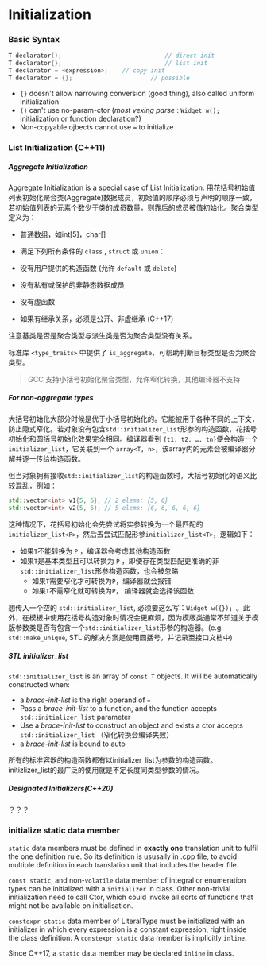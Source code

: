 # Initialization

### Basic Syntax

```c++
T declarator();								// direct init
T declarator{};								// list init
T declarator = <expression>;	// copy init
T declarator = {};						// possible
```

- `{}` doesn't allow narrowing conversion (good thing), also called uniform initialization
- `()` can't use no-param-ctor (*most vexing parse* : `Widget w();` initialization or function declaration?)
- Non-copyable ojbects cannot use `=` to initialize

### List Initialization (C++11)

##### Aggregate Initialization

Aggregate Initialization is a special case of List Initialization. 用花括号初始值列表初始化聚合类(Aggregate)数据成员，初始值的顺序必须与声明的顺序一致，若初始值列表的元素个数少于类的成员数量，则靠后的成员被值初始化。聚合类型定义为：

- 普通数组，如int[5]，char[]

- 满足下列所有条件的 `class` , `struct` 或 `union`：

 - 没有用户提供的构造函数 (允许 `default` 或 `delete`)

 - 没有私有或保护的非静态数据成员

 - 没有虚函数
 - 如果有继承关系，必须是公开、非虚继承 (C++17)

注意基类是否是聚合类型与派生类是否为聚合类型没有关系。

标准库 `<type_traits>` 中提供了 `is_aggregate`，可帮助判断目标类型是否为聚合类型。

> GCC 支持小括号初始化聚合类型，允许窄化转换，其他编译器不支持

##### For non-aggregate types

大括号初始化大部分时候是优于小括号初始化的。它能被用于各种不同的上下文，防止隐式窄化。若对象没有包含`std::initializer_list`形参的构造函数，花括号初始化和圆括号初始化效果完全相同。编译器看到 `{t1, t2, …, tn}`便会构造一个 `initializer_list`，它关联到一个 `array<T, n>`，该array内的元素会被编译器分解并逐一传给构造函数。

但当对象拥有接收`std::initializer_list`的构造函数时，大括号初始化的语义比较混乱，例如：

```c++
std::vector<int> v1{5, 6}; // 2 elems: {5, 6}
std::vector<int> v2(5, 6); // 5 elems: {6, 6, 6, 6, 6}
```

这种情况下，花括号初始化会先尝试将实参转换为一个最匹配的`initializer_list<P>`，然后去尝试匹配形参`initializer_list<T>`，逻辑如下：
- 如果`T`不能转换为 `P` ，编译器会考虑其他构造函数
- 如果`T`是基本类型且可以转换为 `P` ，即使存在类型匹配更准确的非`std::initializer_list`形参构造函数，也会被忽略
  - 如果`T`需要窄化才可转换为`P`，编译器就会报错
  - 如果`T`不需窄化就可转换为`P`， 编译器就会选择该函数

想传入一个空的 `std::initializer_list`, 必须要这么写：`Widget w({}); `。此外，在模板中使用花括号构造对象时情况会更麻烦，因为模版类通常不知道关于模版参数类是否有包含一个`std::initializer_list`形参的构造器。(e.g. `std::make_unique`, STL 的解决方案是使用圆括号，并记录至接口文档中)

##### STL initializer_list

`std::initializer_list` is an array of `const T` objects. It will be automatically constructed when:

- a *brace-init-list* is the right operand of `=` 
- Pass a *brace-init-list* to a function, and the function accepts `std::initializer_list` parameter
- Use a *brace-init-list* to construct an object and exists a ctor accepts `std::initializer_list` （窄化转换会编译失败）
- a *brace-init-list* is bound to auto

所有的标准容器的构造函数都有以initializer_list为参数的构造函数。initizlizer_list的最广泛的使用就是不定长度同类型参数的情况。

##### Designated Initializers(C++20)

？？？



### initialize static data member

`static` data members must be defined in **exactly one** translation unit to fulfil the one definition rule. So its definition is ususally in .cpp file, to avoid multiple definition in each translation unit that includes the header file.

`const static`, and non-`volatile` data member of integral or enumeration types can be initialized with a `initializer` in class. Other non-trivial initialization need to call Ctor, which could invoke all sorts of functions that might not be available on initialisation.

`constexpr static` data member of LiteralType must be initialized with an initializer in which every expression is a constant expression, right inside the class definition. A `constexpr static` data member is implicitly `inline`.

Since C++17, a `static` data member may be declared `inline` in class.

